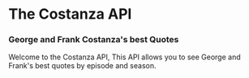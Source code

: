 # The Costanza API 

### George and Frank Costanza's best Quotes

Welcome to the Costanza API, This API allows you to see George and Frank's best quotes by episode and season. 

